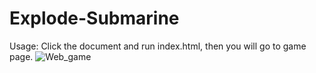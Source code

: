 # Explode-Submarine
Usage: Click the document and run index.html, then you will go to game page.
![Web_game](https://github.com/Oliverckb/Explode-Submarine/assets/64025096/dfc743a4-d69c-41af-9e53-907d1162bcb4)
